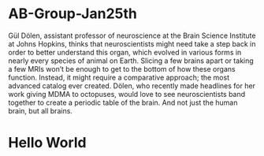 # AB-Group-Jan25th
Gül Dölen, assistant professor of neuroscience at the Brain Science Institute at Johns Hopkins, thinks that neuroscientists might need take a step back in order to better understand this organ, which evolved in various forms in nearly every species of animal on Earth. Slicing a few brains apart or taking a few MRIs won’t be enough to get to the bottom of how these organs function. Instead, it might require a comparative approach; the most advanced catalog ever created. Dölen, who recently made headlines for her work giving MDMA to octopuses, would love to see neuroscientists band together to create a periodic table of the brain. And not just the human brain, but all brains.
# Hello World